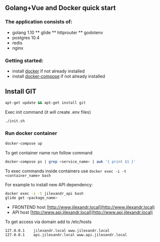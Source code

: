 ## Golang+Vue and Docker quick start

### The application consists of:
* golang 1.10
** glide
** httprouter
** godotenv
* postgres 10.4
* redis
* nginx

### Getting started:
* install [docker](https://docs.docker.com/install/) if not already installed
* install [docker-compose](https://docs.docker.com/compose/install/) if not already installed

## Install GIT
```bash
apt-get update && apt-get install git
```

Exec init command (it will create .env files)
```bash
./init.sh
```

### Run docker container

```bash
docker-compose up
```

To get container name run follow command
```bash
docker-compose ps | grep <service_name> | awk '{ print $1 }'
```

To exec commands inside containers use `docker exec -i -t <container_name> bash`

For example to install new API dependency:
```bash
docker exec -i -t jilexandr_api bash
glide get <package_name>
```

- FRONTEND host [http://www.jilexandr.local](http://www.jilexandr.local)
- API host [http://www.api.jilexandr.local](http://www.api.jilexandr.local)

To get access via domain add to /etc/hosts
```
127.0.0.1    jilexandr.local www.jilexandr.local
127.0.0.1    api.jilexandr.local www.api.jilexandr.local
```
